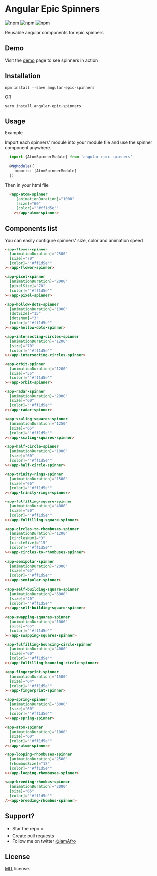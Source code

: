 # Angular Epic Spinners
[![npm](https://img.shields.io/npm/dm/angular-epic-spinners.svg)]() [![npm](https://img.shields.io/npm/l/angular-epic-spinners.svg)]() [![npm](https://img.shields.io/npm/v/angular-epic-spinners.svg)]()

Reusable angular components for epic spinners

## Demo
Visit the [demo](http://hackafro.github.io/angular-epic-spinners/) page to see spinners in action 

## Installation

`npm install --save angular-epic-spinners`

OR

`yarn install angular-epic-spinners`

## Usage
Example 

Import each spinners' module into your module file and use the spinner component anywhere. 

```typescript  
  import {AtomSpinnerModule} from 'angular-epic-spinners'
  
  @NgModule({
    imports: [AtomSpinnerModule]
  })
```

Then in your html file

```html  
  <app-atom-spinner
     [animationDuration]="1000"
     [size]="60"
     [color]="'#ff1d5e'"
    ></app-atom-spinner>
```

## Components list
You can easily configure spinners' size, color and animation speed

```html
<app-flower-spinner
  [animationDuration]="2500"
  [size]="70"
  [color]="'#ff1d5e'"
></app-flower-spinner>

<app-pixel-spinner
  [animationDuration]="2000"
  [pixelSize]="70"
  [color]="'#ff1d5e'"
></app-pixel-spinner>

<app-hollow-dots-spinner
  [animationDuration]="1000"
  [dotSize]="15"
  [dotsNum]="3"
  [color]="'#ff1d5e'"
></app-hollow-dots-spinner>

<app-intersecting-circles-spinner
  [animationDuration]="1200"
  [size]="70"
  [color]="'#ff1d5e'"
></app-intersecting-circles-spinner>

<app-orbit-spinner
  [animationDuration]="1200"
  [size]="55"
  [color]="'#ff1d5e'"
></app-orbit-spinner>

<app-radar-spinner
  [animationDuration]="2000"
  [size]="60"
  [color]="'#ff1d5e'"
></app-radar-spinner>

<app-scaling-squares-spinner
  [animationDuration]="1250"
  [size]="65"
  [color]="'#ff1d5e'"
></app-scaling-squares-spinner>

<app-half-circle-spinner
  [animationDuration]="1000"
  [size]="60"
  [color]="'#ff1d5e'"
></app-half-circle-spinner>

<app-trinity-rings-spinner
  [animationDuration]="1500"
  [size]="66"
  [color]="'#ff1d5e'"
></app-trinity-rings-spinner>

<app-fulfilling-square-spinner
  [animationDuration]="4000"
  [size]="50"
  [color]="'#ff1d5e'"
></app-fulfilling-square-spinner>

<app-circles-to-rhombuses-spinner
  [animationDuration]="1200"
  [circlesNum]="3"
  [circleSize]="15"
  [color]="'#ff1d5e'"
></app-circles-to-rhombuses-spinner>
    
<app-semipolar-spinner
  [animationDuration]="2000"
  [size]="65"
  [color]="'#ff1d5e'"
></app-semipolar-spinner>
    
<app-self-building-square-spinner
  [animationDuration]="6000"
  [size]="40"
  [color]="'#ff1d5e'"
></app-self-building-square-spinner>
    
<app-swapping-squares-spinner
  [animationDuration]="1000"
  [size]="65"
  [color]="'#ff1d5e'"
></app-swapping-squares-spinner>

<app-fulfilling-bouncing-circle-spinner
  [animationDuration]="4000"
  [size]="60"
  [color]="'#ff1d5e'"
></app-fulfilling-bouncing-circle-spinner>

<app-fingerprint-spinner
  [animationDuration]="1500"
  [size]="64"
  [color]="'#ff1d5e'"
></app-fingerprint-spinner>

<app-spring-spinner
  [animationDuration]="3000"
  [size]="60"
  [color]="'#ff1d5e'"
></app-spring-spinner>

<app-atom-spinner
  [animationDuration]="1000"
  [size]="60"
  [color]="'#ff1d5e'"
></app-atom-spinner>

<app-looping-rhombuses-spinner
  [animationDuration]="2500"
  [rhombusSize]="15"
  [color]="'#ff1d5e'"
></app-looping-rhombuses-spinner>

<app-breeding-rhombus-spinner
  [animationDuration]="2000"
  [size]="65"
  [color]="'#ff1d5e'"
/><app-breeding-rhombus-spinner>
```
## Support?
- Star the repo :star:
- Create pull requests 
- Follow me on twitter [@iamAfro](https://twitter.com/iamafro)

## License
[MIT](https://github.com/HackAfro/angular-epic-spinners/blob/v1.0.3/LICENSE) license.



